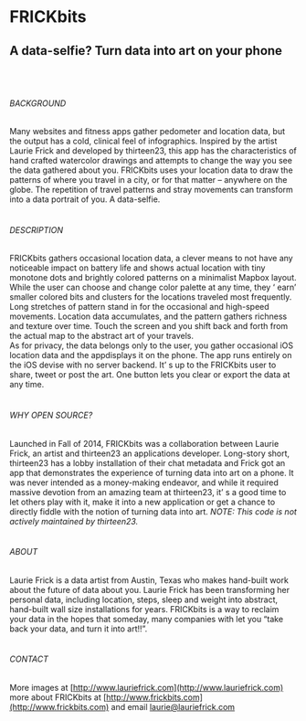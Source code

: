 # FRICKbits

## A data-selfie? Turn data into art on your phone
<br /><br />
###### BACKGROUND 
Many  websites  and  fitness  apps gather pedometer and location data, but the output has a cold, clinical feel of infographics. Inspired by the artist Laurie Frick and developed by thirteen23, this app has the characteristics of hand crafted watercolor drawings and  attempts  to  change  the  way  you  see  the  data gathered about you. FRICKbits uses your location data to draw the patterns of where you travel in a city, or for that matter – anywhere on the globe. The repetition of travel patterns and stray movements can transform into a data portrait of you. A data-selfie.
<br /><br />
###### DESCRIPTION
FRICKbits gathers occasional location data, a clever means to not have any noticeable impact on battery life and shows actual location with tiny monotone dots and brightly colored patterns on a minimalist Mapbox layout. While the user can choose and change color palette at any time, they ‘ earn’  smaller colored bits and clusters for the locations traveled most frequently. Long stretches of pattern stand in for the occasional and high-speed movements. Location data accumulates, and the pattern gathers richness and texture over time. Touch the screen and you shift back and forth from the actual map to the abstract art of your travels.
<br />
As  for  privacy,  the  data  belongs  only  to  the  user, you  gather  occasional  iOS  location  data  and  the  appdisplays  it  on the  phone. The  app  runs  entirely  on the iOS  devise  with  no  server  backend.  It’ s  up  to  the FRICKbits user to share, tweet or post the art. One button lets you clear or export the data at any time.
<br /><br />
###### WHY OPEN SOURCE?
Launched in Fall of 2014, FRICKbits was a collaboration between Laurie Frick, an artist and thirteen23 an applications developer. Long-story short, thirteen23 has a lobby installation of their chat metadata and Frick got an app that demonstrates the experience of turning data into art on a phone. It was never intended as a money-making endeavor, and while it required massive devotion from an amazing team at thirteen23, it’ s a good time to let others play with it, make it into a new application or get a chance to directly fiddle with the notion of turning data into art. *NOTE: This code is not actively maintained by thirteen23.*
<br /><br />
###### ABOUT
Laurie Frick is a data artist from Austin, Texas who makes hand-built work about the future of data about you. Laurie Frick has been transforming her personal data, including location, steps, sleep and weight 
into  abstract,  hand-built  wall  size  installations  for  years.  FRICKbits  is  a  way  to  reclaim  your  data  in  the hopes that someday, many companies with let you “take back your data, and turn it into art!!”. 
<br /><br />
###### CONTACT 
More images at [http://www.lauriefrick.com](http://www.lauriefrick.com) more about FRICKbits at [http://www.frickbits.com](http://www.frickbits.com) and email [laurie@lauriefrick.com](mailto:laurie@lauriefrick.com)


